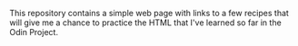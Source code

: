 This repository contains a simple web page with links to a few recipes that will give me a chance to practice the HTML that I've learned so far in the Odin Project.
